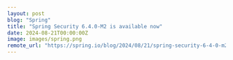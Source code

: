 ```yaml
---
layout: post
blog: "Spring"
title: "Spring Security 6.4.0-M2 is available now"
date: 2024-08-21T00:00:00Z
image: images/spring.png
remote_url: "https://spring.io/blog/2024/08/21/spring-security-6-4-0-m2-is-available-now"
---
```

